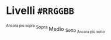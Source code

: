 # Livelli `#RRGGBB`
<sup><sup> Ancora più sopra </sup> Sopra </sup> Medio <sub> Sotto <sub> Ancora più sotto </sub></sub>
